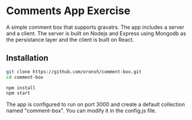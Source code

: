 # Comments App Exercise
A simple comment box that supports gravatrs.
The app includes a server and a client.
The server is built on Nodejs and Express using Mongodb as the persistance layer and the client is built on React.

## Installation

```bash
git clone https://github.com/oronsh/comment-box.git
cd comment-box

npm install
npm start
```

The app is configured to run on port 3000 and create a default collection named "comment-box".
You can modify it in the config.js file. 